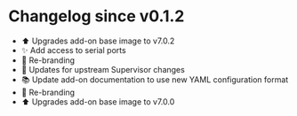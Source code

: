 # Changelog since v0.1.2
- :arrow_up: Upgrades add-on base image to v7.0.2 
- :sparkles: Add access to serial ports 
- :hammer: Re-branding 
- :hammer: Updates for upstream Supervisor changes 
- :books: Update add-on documentation to use new YAML configuration format 
- :hammer: Re-branding 
- :arrow_up: Upgrades add-on base image to v7.0.0 
